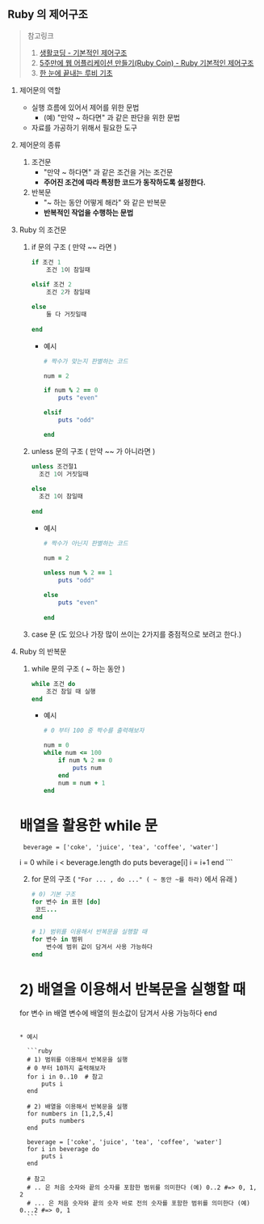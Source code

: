 ## Ruby 의 제어구조



> 참고링크
>
> 1. [생활코딩 - 기본적인 제어구조](https://opentutorials.org/course/2834/16504)
> 2. [5주만에 웹 어플리케이션 만들기(Ruby Coin) - Ruby 기본적인 제어구조](https://www.youtube.com/watch?v=uIQ3lJ8TRuk&list=PLEBQPmkNcLCIE9ERi4k_nUkGgJoBizx6s&index=5)
> 3. [한 눈에 끝내는  루비 기초](https://edu.goorm.io/learn/lecture/2011/%ED%95%9C-%EB%88%88%EC%97%90-%EB%81%9D%EB%82%B4%EB%8A%94-%EB%A3%A8%EB%B9%84-%EA%B8%B0%EC%B4%88)



1. 제어문의 역할
   * 실행 흐름에 있어서 제어를 위한 문법
     * (예) "만약 ~ 하다면" 과 같은 판단을 위한 문법
   * 자료를 가공하기 위해서 필요한 도구



2. 제어문의 종류
   1. 조건문
      * "만약 ~ 하다면" 과 같은 조건을 거는 조건문
      * **주어진 조건에 따라 특정한 코드가 동작하도록 설정한다.**
   2. 반복문
      * "~ 하는 동안 어떻게 해라" 와 같은 반복문
      * **반복적인 작업을 수행하는 문법**



3. Ruby 의 조건문

   1. if 문의 구조 ( 만약 ~~ 라면 )

      ```ruby
      if 조건 1
          조건 1이 참일때
        
      elsif 조건 2
          조건 2가 참일때
      
      else
          둘 다 거짓일때
        
      end
      ```

      * 예시

        ```ruby
        # 짝수가 맞는지 판별하는 코드
        
        num = 2
        
        if num % 2 == 0
            puts "even"
        
        elsif
            puts "odd"
        
        end
        ```

      

   2. unless 문의 구조 ( 만약 ~~ 가 아니라면 )

      ```ruby
      unless 조건절1
        조건 1이 거짓일때
        
      else
        조건 1이 참일때
        
      end
      ```

      * 예시

        ```ruby
        # 짝수가 아닌지 판별하는 코드
        
        num = 2
        
        unless num % 2 == 1
            puts "odd"
          
        else
            puts "even"
          
        end
        ```

      

   3. case 문 (도 있으나 가장 많이 쓰이는 2가지를 중점적으로 보려고 한다.)



4. Ruby 의 반복문

   1. while 문의 구조 ( ~ 하는 동안 )

      ```ruby
      while 조건 do
          조건 참일 때 실행
      end
      ```

      * 예시

        ```ruby
        # 0 부터 100 중 짝수를 출력해보자
        
        num = 0
        while num <= 100
            if num % 2 == 0
                puts num
            end
            num = num + 1
        end
        
     # 배열을 활용한 while 문
        beverage = ['coke', 'juice', 'tea', 'coffee', 'water']
     i = 0
        while i < beverage.length do
     	puts beverage[i]
        	i = i+1
        end
        ```
   
      
   
   2. for 문의 구조 ( `"For ... , do ..." ( ~ 동안 ~를 하라)` 에서 유래 )
   
      ```ruby
      # 0) 기본 구조
      for 변수 in 표현 [do]
       코드...
      end
   
      # 1) 범위를 이용해서 반복문을 실행할 때
      for 변수 in 범위
          변수에 범위 값이 담겨서 사용 가능하다
      end
      
   # 2) 배열을 이용해서 반복문을 실행할 때
      for 변수 in 배열
       변수에 배열의 원소값이 담겨서 사용 가능하다
      end
      ```
      
      * 예시
      
        ```ruby
        # 1) 범위를 이용해서 반복문을 실행
        # 0 부터 10까지 출력해보자
        for i in 0..10  # 참고
            puts i
        end
        
        # 2) 배열을 이용해서 반복문을 실행
        for numbers in [1,2,5,4]
            puts numbers
        end
        
        beverage = ['coke', 'juice', 'tea', 'coffee', 'water']
        for i in beverage do
        	puts i 
        end
        
        # 참고
        # .. 은 처음 숫자와 끝의 숫자를 포함한 범위를 의미한다 (예) 0..2 #=> 0, 1, 2
        # ... 은 처음 숫자와 끝의 숫자 바로 전의 숫자를 포함한 범위를 의미한다 (예) 0...2 #=> 0, 1
        ```



